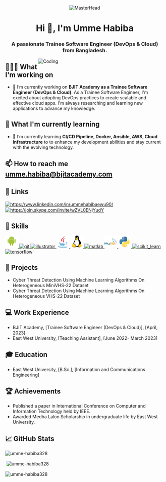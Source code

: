 <p align="center">
  <img src="https://img.freepik.com/free-vector/hand-drawn-devops-illustration_23-2149388660.jpg?w=2000" alt="MasterHead">
</p>

<h1 align="center">Hi 👋, I'm Umme Habiba</h1>
<h3 align="center">A passionate Trainee Software Engineer (DevOps & Cloud) from Bangladesh.</h3>
<img align="right" alt="Coding" width="400" src="https://cdn.dribbble.com/users/926537/screenshots/4502902/media/3f8bd37028526e0223e5fd780a318360.gif">


## 👨🏽‍💻 What I'm working on
- 🔭 I’m currently working on **BJIT Academy as a Trainee Software Engineer (DevOps & Cloud)**. As a Trainee Software Engineer, I'm excited about adopting DevOps practices to create scalable and effective cloud apps. I'm always researching and learning new applications to advance my knowledge.

## 🧠 What I'm currently learning
- 🌱 I’m currently learning **CI/CD Pipeline, Docker, Ansible, AWS, Cloud infrastructure** to to enhance my development abilities and stay current with the evolving technology.

## 📫 How to reach me **umme.habiba@bjitacademy.com**

## 🔗 Links
<p align="left">
<a href="https://linkedin.com/in/https://www.linkedin.com/in/ummehabibaewu90/" target="blank"><img align="center" src="https://raw.githubusercontent.com/rahuldkjain/github-profile-readme-generator/master/src/images/icons/Social/linked-in-alt.svg" alt="https://www.linkedin.com/in/ummehabibaewu90/" height="30" width="40" /></a>
<a href="https://join.skype.com/invite/wZVL0ENjYudY" target="blank"><img align="center" src="https://cdn-icons-png.flaticon.com/512/174/174869.png" alt="https://join.skype.com/invite/wZVL0ENjYudY" height="40" width="40" /></a>
</p>

## 🚀 Skills
<p align="left"> <a href="https://developer.android.com" target="_blank" rel="noreferrer"> <img src="https://raw.githubusercontent.com/devicons/devicon/master/icons/android/android-original-wordmark.svg" alt="android" width="40" height="40"/> </a> <a href="https://git-scm.com/" target="_blank" rel="noreferrer"> <img src="https://www.vectorlogo.zone/logos/git-scm/git-scm-icon.svg" alt="git" width="40" height="40"/> </a> <a href="https://www.adobe.com/in/products/illustrator.html" target="_blank" rel="noreferrer"> <img src="https://www.vectorlogo.zone/logos/adobe_illustrator/adobe_illustrator-icon.svg" alt="illustrator" width="40" height="40"/> </a> <a href="https://www.java.com" target="_blank" rel="noreferrer"> <img src="https://raw.githubusercontent.com/devicons/devicon/master/icons/java/java-original.svg" alt="java" width="40" height="40"/> </a> <a href="https://www.linux.org/" target="_blank" rel="noreferrer"> <img src="https://raw.githubusercontent.com/devicons/devicon/master/icons/linux/linux-original.svg" alt="linux" width="40" height="40"/> </a> <a href="https://www.mathworks.com/" target="_blank" rel="noreferrer"> <img src="https://upload.wikimedia.org/wikipedia/commons/2/21/Matlab_Logo.png" alt="matlab" width="40" height="40"/> </a> <a href="https://www.mysql.com/" target="_blank" rel="noreferrer"> <img src="https://raw.githubusercontent.com/devicons/devicon/master/icons/mysql/mysql-original-wordmark.svg" alt="mysql" width="40" height="40"/> </a> <a href="https://www.python.org" target="_blank" rel="noreferrer"> <img src="https://raw.githubusercontent.com/devicons/devicon/master/icons/python/python-original.svg" alt="python" width="40" height="40"/> </a> <a href="https://scikit-learn.org/" target="_blank" rel="noreferrer"> <img src="https://upload.wikimedia.org/wikipedia/commons/0/05/Scikit_learn_logo_small.svg" alt="scikit_learn" width="40" height="40"/> </a> <a href="https://www.tensorflow.org" target="_blank" rel="noreferrer"> <img src="https://www.vectorlogo.zone/logos/tensorflow/tensorflow-icon.svg" alt="tensorflow" width="40" height="40"/> </a> </p>

## 🌟 Projects
 - Cyber Threat Detection Using Machine Learning Algorithms On Heterogeneous MiniVHS-22 Dataset
 - Cyber Threat Detection Using Machine Learning Algorithms On Heterogeneous VHS-22 Dataset
 
 ## 💻 Work Experience
- BJIT Academy, [Trainee Software Engineer (DevOps & Cloud)], [April, 2023]
- East West University, [Teaching Assistant], [June 2022- March 2023]
 
## 🎓 Education
- East West University, [B.Sc.], [Information and Communications Engineering]

## 🏆 Achievements
- Published a paper in International Conference on Computer and Information Technology held by IEEE.
- Awarded Medha Lalon Scholarship in undergraduate life by East West University.

## 📈 GitHub Stats
<p align="left"> <img src="https://komarev.com/ghpvc/?username=umme-habiba328&label=Profile%20views&color=0e75b6&style=flat" alt="umme-habiba328" /> </p>
<p>&nbsp;<img align="center" src="https://github-readme-stats.vercel.app/api?username=umme-habiba328&show_icons=true&locale=en" alt="umme-habiba328" /></p>
<p><img align="center" src="https://github-readme-streak-stats.herokuapp.com/?user=umme-habiba328&" alt="umme-habiba328" /></p>

